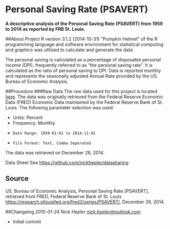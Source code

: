 # Personal Saving Rate (PSAVERT)
__A descriptive analysis of the Personal Saving Rate (PSAVERT) from 1959 to 2014 as reported by FRB St. Louis.__

##About Project
R version 3.1.2 (2014-10-31) "Pumpkin Helmet" of the R programming language and software environment for statistical computing and graphics was utilised to calculate and generate the data.

The personal saving is calculated as a percentage of disposable personal income (DPI), frequently referred to as “the personal saving rate". It is calculated as the ratio of personal saving to DPI. Data is reported monthly and represents the seasonally adjusted Annual Rate provided by the US. Bureau of Economic Analysis.

##Procedure
###Raw Data
The raw data used for this project is located [here](https://github.com/nickhepler/psavert/blob/master/_data/PSAVERT.csv).
The data was originally retrieved from the Federal Reserve Economic Data (FRED) Economic Data maintained by the Federal Reserve Bank of St. Louis. The following parameter selection was used:
*   Units: Percent
*   Frequency: Monthly
*	  Date Range: 1959-01-01 to 2014-11-01
*	  File Format: Text, Comma Seperated
The data was retrieved on December 28, 2014.

Data Sheet
See https://github.com/nickhepler/datasharing

## Source
US. Bureau of Economic Analysis, Personal Saving Rate [PSAVERT], retrieved from FRED, Federal Reserve Bank of St. Louis https://research.stlouisfed.org/fred2/series/PSAVERT/, December 28, 2014.

##Changelog
_2015-01-24  Nick Hepler  <nick.hepler@outlook.com>_
*   Initial commit
